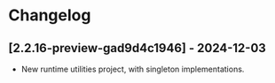# Changelog

<!-- Do not change the line immediately below this comment, the build system will replace it with the actual version and date. -->

## [2.2.16-preview-gad9d4c1946] - 2024-12-03

- New runtime utilities project, with singleton implementations.